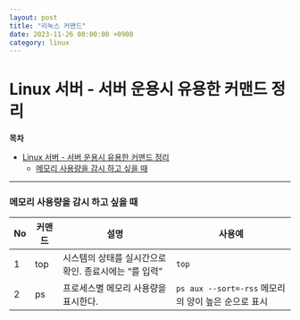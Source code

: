 ```yaml
---
layout: post
title: "리눅스 커맨드"
date: 2023-11-26 00:00:00 +0900
category: linux
---
```


# Linux 서버 - 서버 운용시 유용한 커맨드 정리

**목차**

- [Linux 서버 - 서버 운용시 유용한 커맨드 정리](#linux-서버---서버-운용시-유용한-커맨드-정리)
    - [메모리 사용량을 감시 하고 싶을 때](#메모리-사용량을-감시-하고-싶을-때)

---

### 메모리 사용량을 감시 하고 싶을 때

|No|커맨드|설명|사용예|
| --- | --- | --- | --- |
|1|top|시스템의 상태를 실시간으로 확인. 종료시에는 <q>를 입력|`top`|
|2|ps|프로세스별 메모리 사용량을 표시한다.|`ps aux --sort=-rss` 메모리의 양이 높은 순으로 표시|